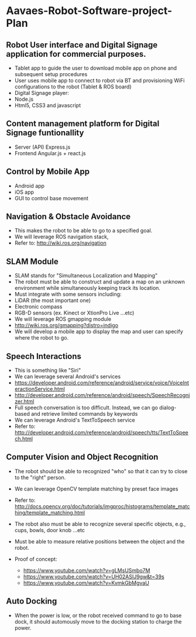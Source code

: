# Aavaes-Robot-Software-project-Plan

## Robot User interface and Digital Signage application for commercial purposes.
* Tablet app to guide the user to download mobile app on phone and subsequent setup procedures
* User uses mobile app to connect to robot via BT and provisioning WiFi configurations to the robot (Tablet & ROS board)
* Digital Signage player:
 * Node.js
 * Html5, CSS3 and javascript
 
## Content management platform for Digital Signage funtionallity
* Server (API) Express.js
* Frontend Angular.js + react.js

## Control by Mobile App
* Android app
* iOS app
* GUI to control base movement

## Navigation & Obstacle Avoidance
* This makes the robot to be able to go to a specified goal.
* We will leverage ROS navigation stack,
* Refer to: http://wiki.ros.org/navigation

## SLAM Module
* SLAM stands for "Simultaneous Localization and Mapping"
* The robot must be able to construct and update a map on an unknown environment while simultaneously keeping track its location.
* Must integrate with some sensors including:
 * LiDAR (the most important one)
 * Electronic compass
 * RGB-D sensors (ex. Kinect or XtionPro Live ...etc)
* We will leverage ROS gmapping module
 * http://wiki.ros.org/gmapping?distro=indigo
* We will develop a mobile app to display the map and user can specify where the robot to go.


## Speech Interactions
* This is something like "Siri"
* We can leverage several Android's services
 * https://developer.android.com/reference/android/service/voice/VoiceInteractionService.html
 * http://developer.android.com/reference/android/speech/SpeechRecognizer.html
* Full speech conversation is too difficult. Instead, we can go dialog-based and retrieve limited commands by keywords 
 * We can leverage Android's TextToSpeech service 
 * Refer to: http://developer.android.com/reference/android/speech/tts/TextToSpeech.html


## Computer Vision and Object Recognition
* The robot should be able to recognized "who" so that it can try to close to the "right" person.
* We can leverage OpenCV template matching by preset face images
 * Refer to: http://docs.opencv.org/doc/tutorials/imgproc/histograms/template_matching/template_matching.html
* The robot also must be able to recognize several specific objects, e.g., cups, bowls, door knob ...etc
* Must be able to measure relative positions between the object and the robot.

* Proof of concept: 
  * https://www.youtube.com/watch?v=gLMsUSmbo7M
  * https://www.youtube.com/watch?v=UH02ASIJ9gw&t=39s
  * https://www.youtube.com/watch?v=KvmkGbMgvaU


## Auto Docking
* When the power is low, or the robot received command to go to base dock, it should automously move to the docking station to charge the power.

